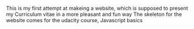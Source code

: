 This is my first attempt at makeing a website, which is supposed to present my Curriculum vitae in a more pleasant and fun way
The skeleton for the website comes for the udacity course, Javascript basics
